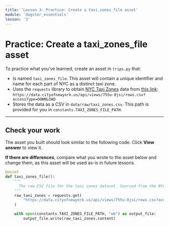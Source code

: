 ```yaml
---
title: 'Lesson 3: Practice: Create a taxi_zones_file asset'
module: 'dagster_essentials'
lesson: '3'
---
```


# Practice: Create a taxi_zones_file asset

To practice what you’ve learned, create an asset in `trips.py` that:

- Is named `taxi_zones_file`. This asset will contain a unique identifier and name for each part of NYC as a distinct taxi zone.
- Uses the `requests` library to obtain [NYC Taxi Zones](https://data.cityofnewyork.us/Transportation/NYC-Taxi-Zones/d3c5-ddgc) data from [this link](https://data.cityofnewyork.us/api/views/755u-8jsi/rows.csv?accessType=DOWNLOAD): `https://data.cityofnewyork.us/api/views/755u-8jsi/rows.csv?accessType=DOWNLOAD`
- Stores the data as a CSV in `data/raw/taxi_zones.csv`. This path is provided for you in `constants.TAXI_ZONES_FILE_PATH`.

---

## Check your work

The asset you built should look similar to the following code. Click **View answer** to view it.

**If there are differences**, compare what you wrote to the asset below and change them, as this asset will be used as-is in future lessons.

```python {% obfuscated="true" %}
@asset
def taxi_zones_file():
    """
      The raw CSV file for the taxi zones dataset. Sourced from the NYC Open Data portal.
    """
    raw_taxi_zones = requests.get(
        "https://data.cityofnewyork.us/api/views/755u-8jsi/rows.csv?accessType=DOWNLOAD"
    )

    with open(constants.TAXI_ZONES_FILE_PATH, "wb") as output_file:
        output_file.write(raw_taxi_zones.content)
```
